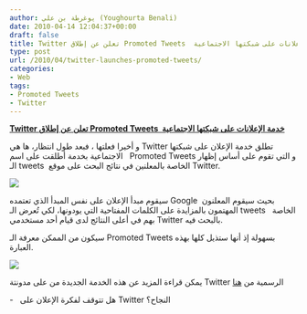```yaml
---
author: يوغرطة بن علي (Youghourta Benali)
date: 2010-04-14 12:04:37+00:00
draft: false
title: Twitter تعلن عن إطلاق Promoted Tweets  خدمة الإعلانات على شبكتها الاجتماعية
type: post
url: /2010/04/twitter-launches-promoted-tweets/
categories:
- Web
tags:
- Promoted Tweets
- Twitter
---
```


[**Twitter تعلن عن إطلاق Promoted Tweets  خدمة الإعلانات على شبكتها الاجتماعية**](https://www.it-scoop.com/2010/04/twitter-launches-promoted-tweets/)


و أخيرا فعلتها ، فبعد طول انتظار، ها هي Twitter تطلق خدمة الإعلان على شبكتها الاجتماعية بخدمة أطلقت على اسم   Promoted Tweets و التي تقوم على أساس إظهار الـ tweets  الخاصة بالمعلنين في نتائج البحث على موقع Twitter.

[![](https://www.it-scoop.com/wp-content/uploads/2010/04/twitter-money.png)
](https://www.it-scoop.com/2010/04/twitter-launches-promoted-tweets/)

سيقوم مبدأ الإعلان على نفس المبدأ الذي تعتمده Google  بحيث سيقوم المعلنون المهتمون بالمزايدة على الكلمات المفتاحية التي يودونها، لكي تُعرض الـ tweets   الخاصة بهم في أعلى النتائج لدى قيام أحد مستخدمي Twitter بالبحث فيه.

سيكون من الممكن معرفة الـ Promoted Tweets بسهولة إذ أنها ستذيل كلها بهذه العبارة.

[![](http://2.bp.blogspot.com/_XayS5AUf9_U/S8SdPNDrAJI/AAAAAAAAAEc/QgA3hJpPTXc/s1600/promoted-tweet.jpg)
](https://www.it-scoop.com/2010/04/twitter-launches-promoted-tweets/)

يمكن قراءة المزيد عن هذه الخدمة الجديدة من على مدونتة Twitter الرسمية من [هنا](http://blog.twitter.com/2010/04/hello-world.html)

-   هل تتوقف لفكرة الإعلان على Twitter النجاح؟
